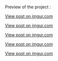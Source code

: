 Preview of the project :

<a href="//imgur.com/a/GI5nVwZ"></a>

<a href="//imgur.com/HByEqUX">View post on imgur.com</a>

<a href="//imgur.com/tqF9xBx">View post on imgur.com</a>

<a href="//imgur.com/UY5Wlen">View post on imgur.com</a>

<a href="//imgur.com/L66nNAt">View post on imgur.com</a>

<a href="//imgur.com/NgQpaoO">View post on imgur.com</a>
